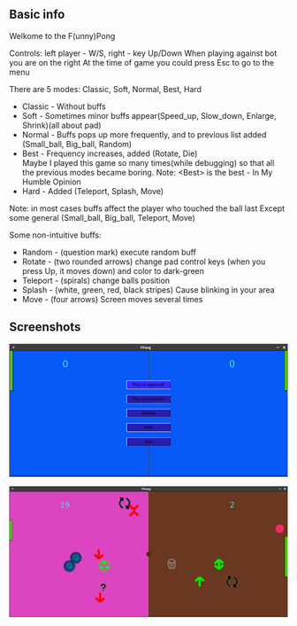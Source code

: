 ## Basic info

Welkome to the F(unny)Pong

Controls: left player - W/S, right - key Up/Down
When playing against bot you are on the right
At the time of game you could press Esc to go to the menu

There are 5 modes: Classic, Soft, Normal, Best, Hard
* Classic - Without buffs
* Soft - Sometimes minor buffs appear(Speed_up, Slow_down, Enlarge, Shrink)(all about pad)
* Normal - Buffs pops up more frequently, and to previous list added (Small_ball, Big_ball, Random)
* Best - Frequency increases, added (Rotate, Die) \
Maybe I played this game so many times(while debugging) so that all the previous modes became boring.
Note: \<Best\> is the best - In My Humble Opinion
* Hard - Added (Teleport, Splash, Move)

Note: in most cases buffs affect the player who touched the ball last
Except some general (Small_ball, Big_ball, Teleport, Move)

Some non-intuitive buffs:
* Random - (question mark) execute random buff
* Rotate - (two rounded arrows) change pad control keys (when you press Up, it moves down) and color to dark-green
* Teleport - (spirals) change balls position
* Splash - (white, green, red, black stripes) Cause blinking in your area
* Move - (four arrows) Screen moves several times

## Screenshots
![img.png](images/readme/img.png)

![img_1.png](images/readme/img_1.png)